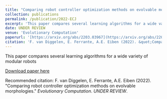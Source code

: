 ```yaml
---
title: "Comparing robot controller optimization methods on evolvable morphologies"
collection: publications
permalink: /publication/2022-ECJ
excerpt: 'This paper compares several learning algorithms for a wide variety of modular robots'
date: UNDER REVIEW
venue: 'Evolutionary Computation'
paperurl: '[https://arxiv.org/abs/2203.03967](https://arxiv.org/abs/2203.03967)'
citation: 'F. van Diggelen, E. Ferrante, A.E. Eiben (2022). &quot;Comparing robot controller optimization methods on evolvable morphologies.&quot; <i>Evolutionary Computation</i>. _UNDER REVIEW_.'
---
```

This paper compares several learning algorithms for a wide variety of modular robots

[Download paper here](https://arxiv.org/abs/2203.03967)

Recommended citation: F. van Diggelen, E. Ferrante, A.E. Eiben (2022). &quot;Comparing robot controller optimization methods on evolvable morphologies.&quot; <i>Evolutionary Computation</i>. _UNDER REVIEW_.
